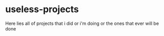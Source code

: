 # useless-projects
Here lies all of projects that i did or i'm doing or the ones that ever will be done
